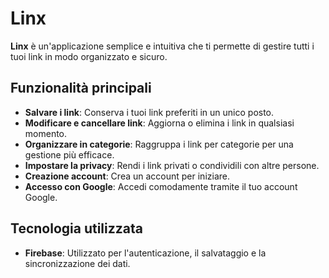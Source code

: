 # Linx

**Linx** è un'applicazione semplice e intuitiva che ti permette di gestire tutti i tuoi link in modo organizzato e sicuro.

## Funzionalità principali

- **Salvare i link**: Conserva i tuoi link preferiti in un unico posto.
- **Modificare e cancellare link**: Aggiorna o elimina i link in qualsiasi momento.
- **Organizzare in categorie**: Raggruppa i link per categorie per una gestione più efficace.
- **Impostare la privacy**: Rendi i link privati o condividili con altre persone.
- **Creazione account**: Crea un account per iniziare.
- **Accesso con Google**: Accedi comodamente tramite il tuo account Google.

## Tecnologia utilizzata

- **Firebase**: Utilizzato per l'autenticazione, il salvataggio e la sincronizzazione dei dati.
